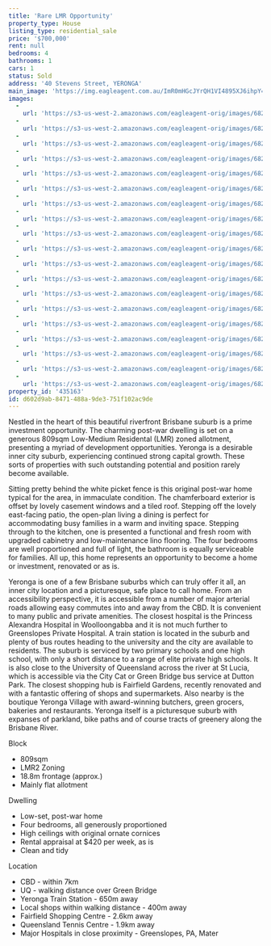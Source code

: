 ```yaml
---
title: 'Rare LMR Opportunity'
property_type: House
listing_type: residential_sale
price: '$700,000'
rent: null
bedrooms: 4
bathrooms: 1
cars: 1
status: Sold
address: '40 Stevens Street, YERONGA'
main_image: 'https://img.eagleagent.com.au/ImR0mHGcJYrQH1VI4895XJ6ihpY=/1280x854/smart/https://s3-us-west-2.amazonaws.com/eagleagent-orig/images/6821182/125688470-image-M.jpg'
images:
  -
    url: 'https://s3-us-west-2.amazonaws.com/eagleagent-orig/images/6821200/125688470-image-S.jpg'
  -
    url: 'https://s3-us-west-2.amazonaws.com/eagleagent-orig/images/6821199/125688470-image-R.jpg'
  -
    url: 'https://s3-us-west-2.amazonaws.com/eagleagent-orig/images/6821198/125688470-image-Q.jpg'
  -
    url: 'https://s3-us-west-2.amazonaws.com/eagleagent-orig/images/6821197/125688470-image-P.jpg'
  -
    url: 'https://s3-us-west-2.amazonaws.com/eagleagent-orig/images/6821196/125688470-image-O.jpg'
  -
    url: 'https://s3-us-west-2.amazonaws.com/eagleagent-orig/images/6821195/125688470-image-N.jpg'
  -
    url: 'https://s3-us-west-2.amazonaws.com/eagleagent-orig/images/6821194/125688470-image-L.jpg'
  -
    url: 'https://s3-us-west-2.amazonaws.com/eagleagent-orig/images/6821193/125688470-image-K.jpg'
  -
    url: 'https://s3-us-west-2.amazonaws.com/eagleagent-orig/images/6821192/125688470-image-J.jpg'
  -
    url: 'https://s3-us-west-2.amazonaws.com/eagleagent-orig/images/6821191/125688470-image-I.jpg'
  -
    url: 'https://s3-us-west-2.amazonaws.com/eagleagent-orig/images/6821190/125688470-image-H.jpg'
  -
    url: 'https://s3-us-west-2.amazonaws.com/eagleagent-orig/images/6821189/125688470-image-G.jpg'
  -
    url: 'https://s3-us-west-2.amazonaws.com/eagleagent-orig/images/6821188/125688470-image-F.jpg'
  -
    url: 'https://s3-us-west-2.amazonaws.com/eagleagent-orig/images/6821187/125688470-image-E.jpg'
  -
    url: 'https://s3-us-west-2.amazonaws.com/eagleagent-orig/images/6821186/125688470-image-D.jpg'
  -
    url: 'https://s3-us-west-2.amazonaws.com/eagleagent-orig/images/6821185/125688470-image-C.jpg'
  -
    url: 'https://s3-us-west-2.amazonaws.com/eagleagent-orig/images/6821184/125688470-image-B.jpg'
  -
    url: 'https://s3-us-west-2.amazonaws.com/eagleagent-orig/images/6821183/125688470-image-A.jpg'
  -
    url: 'https://s3-us-west-2.amazonaws.com/eagleagent-orig/images/6821182/125688470-image-M.jpg'
property_id: '435163'
id: d602d9ab-8471-488a-9de3-751f102ac9de
---
```

Nestled in the heart of this beautiful riverfront Brisbane suburb is a prime investment opportunity. The charming post-war dwelling is set on a generous 809sqm Low-Medium Residental (LMR) zoned allotment, presenting a myriad of development opportunities.  Yeronga is a desirable inner city suburb, experiencing continued strong capital growth. These sorts of properties with such outstanding potential and position rarely become available.

Sitting pretty behind the white picket fence is this original post-war home typical for the area, in immaculate condition. The chamferboard exterior is offset by lovely casement windows and a tiled roof. Stepping off the lovely east-facing patio, the open-plan living a dining is perfect for accommodating busy families in a warm and inviting space. Stepping through to the kitchen, one is presented a functional and fresh room with upgraded cabinetry and low-maintenance lino flooring. The four bedrooms are well proportioned and full of light, the bathroom is equally serviceable for families. All up, this home represents an opportunity to become a home or investment, renovated or as is.

Yeronga is one of a few Brisbane suburbs which can truly offer it all, an inner city location and a picturesque, safe place to call home. From an accessibility perspective, it is accessible from a number of major arterial roads allowing easy commutes into and away from the CBD. It is convenient to many public and private amenities. The closest hospital is the Princess Alexandra Hospital in Woolloongabba and it is not much further to Greenslopes Private Hospital. A train station is located in the suburb and plenty of bus routes heading to the university and the city are available to residents. The suburb is serviced by two primary schools and one high school, with only a short distance to a range of elite private high schools. It is also close to the University of Queensland across the river at St Lucia, which is accessible via the City Cat or Green Bridge bus service at Dutton Park. The closest shopping hub is Fairfield Gardens, recently renovated and with a fantastic offering of shops and supermarkets. Also nearby is the boutique Yeronga Village with award-winning butchers, green grocers, bakeries and restaurants. Yeronga itself is a picturesque suburb with expanses of parkland, bike paths and of course tracts of greenery along the Brisbane River.

Block
*  809sqm
*  LMR2 Zoning
*  18.8m frontage (approx.)
*  Mainly flat allotment

Dwelling
*  Low-set, post-war home
*  Four bedrooms, all generously proportioned
*  High ceilings with original ornate cornices
*  Rental appraisal at $420 per week, as is
*  Clean and tidy

Location
*  CBD - within 7km
*  UQ - walking distance over Green Bridge
*  Yeronga Train Station - 650m away
*  Local shops within walking distance - 400m away
*  Fairfield Shopping Centre - 2.6km away
*  Queensland Tennis Centre - 1.9km away
*  Major Hospitals in close proximity - Greenslopes, PA, Mater